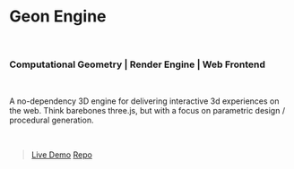 # Geon Engine
<br>

### Computational Geometry | Render Engine | Web Frontend
<br>

A no-dependency 3D engine for delivering interactive 3d experiences on the web. Think barebones three.js, but with a focus on parametric design / procedural generation.

<br>

> [Live Demo](http://josfeenstra.nl/demo/geon/)
> [Repo](https://github.com/josfeenstra/geon-demo/)




